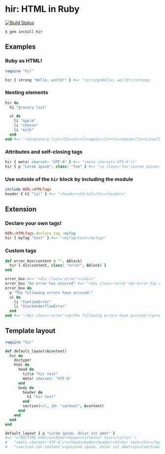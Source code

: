 # hir: HTML in Ruby

[![Build Status](https://secure.travis-ci.org/jacksonwillis/hir.png?branch=master)](http://travis-ci.org/jacksonwillis/hir)

    $ gem install hir

## Examples

### Ruby as HTML!

```ruby
require "hir"

hir { strong "Hello, world!" } #=> "<strong>Hello, world!</strong>
```

### Nesting elements

```ruby
hir do
  h1 "grocery list"

  ul do
    li "apple"
    li "cheese"
    li "milk"
  end
end #=> "<h1>grocery list</h1><ul><li>apple</li><li>cheese</li><li>milk</li></ul>"
```

### Attributes and self-closing tags

```ruby
hir { meta! charset: "UTF-8" } #=> "<meta charset='UTF-8'/>"
hir { p "Lorem ipsum", class: "foo" } #=> "<p class='foo'>Lorem ipsum</p>"
```

### Use outside of the `hir` block by including the module

```ruby
include HIR::HTMLTags
header { h1 "lol" } #=> "<header><h1>lol</h1></header>"
```

## Extension

### Declare your own tags!

```ruby
HIR::HTMLTags.declare_tag :myTag
hir { myTag "test" } #=> "<myTag>test</myTag>"
```

### Custom tags

```ruby
def error_box(content = "", &block)
  hir { div(content, class: "error", &block) }
end

error_box #=> "<div class='error'></div>"
error_box "An error has occured" #=> "<div class='error'>An error has occured</div>"
error_box do
  p "The following errors have occured:"
  ul do
    li "FuntimeError"
    li "StackUnderflowError"
  end
end #=> "<div class='error'><p>The following errors have occured:</p><ul><li>FuntimeError</li><li>StackUnderflowError</li></ul></div>"
```

## Template layout

```ruby
require "hir"

def default_layout(&content)
  hir do
    doctype!
    html do
      head do
        title "hir test"
        meta! charset: "UTF-8"
      end
      body do
        header do
          h1 "hir test"
        end
        section(nil, id: "content", &content)
      end
    end
  end
end

default_layout { p "Lorem ipsum, dolor sit amet" }
#=> "<!DOCTYPE html>\n<html><head><title>hir test</title>" \
#   "<meta charset='UTF-8'/></head><body><header><h1>hir test</h1></header>" \
#   "<section id='content'><p>Lorem ipsum, dolor sit amet</p></section></body></html>"
```
